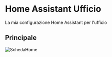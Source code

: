 # Home Assistant Ufficio
La mia configurazione Home Assistant per l'ufficio

## Principale
![SchedaHome](https://github.com/daxda/HomeAssistante/raw/master/screenshot/page_1.png)

